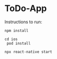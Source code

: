 # ToDo-App

Instructions to run:

    npm install 
    
    cd ios
     pod install
    
    npx react-native start
